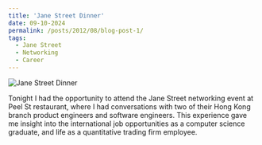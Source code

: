 ```yaml
---
title: 'Jane Street Dinner'
date: 09-10-2024
permalink: /posts/2012/08/blog-post-1/
tags:
  - Jane Street
  - Networking
  - Career
---
```

<img src="images/janestreet.jpg" alt="Jane Street Dinner" title="Jane Street Networking Event" />

Tonight I had the opportunity to attend the Jane Street networking event at Peel St restaurant, where I had conversations with two of their Hong Kong branch product engineers and software engineers. This experience gave me insight into the international job opportunities as a computer science graduate, and life as a quantitative trading firm employee. 